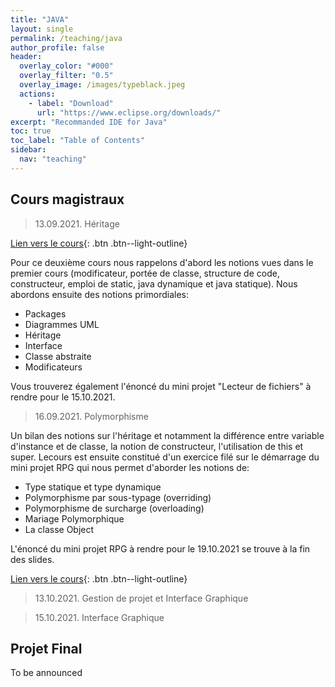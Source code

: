 ```yaml
---
title: "JAVA"
layout: single
permalink: /teaching/java
author_profile: false
header:
  overlay_color: "#000"
  overlay_filter: "0.5"
  overlay_image: /images/typeblack.jpeg
  actions:
    - label: "Download"
      url: "https://www.eclipse.org/downloads/"
excerpt: "Recommanded IDE for Java"
toc: true
toc_label: "Table of Contents"
sidebar:
  nav: "teaching"
---
```


## Cours magistraux
<!---
your comment goes here
and here
-->
> 13.09.2021. Héritage

[Lien vers le cours](/documents/01_JAVA_Héritage.pdf){: .btn .btn--light-outline}

Pour ce deuxième cours nous rappelons d'abord les notions vues dans le premier cours (modificateur, portée de classe, structure de code, constructeur, emploi de static, java dynamique et java statique). Nous abordons ensuite des notions primordiales:
- Packages
- Diagrammes UML
- Héritage
- Interface
- Classe abstraite
- Modificateurs

Vous trouverez également l'énoncé du mini projet "Lecteur de fichiers" à rendre pour le 15.10.2021.

> 16.09.2021. Polymorphisme

Un bilan des notions sur l'héritage et notamment la différence entre variable d'instance et de classe, la notion de constructeur, l'utilisation de this et super. Lecours est ensuite constitué d'un exercice filé sur le démarrage du mini projet RPG qui nous permet d'aborder les notions de:
- Type statique et type dynamique
- Polymorphisme par sous-typage (overriding)
- Polymorphisme de surcharge (overloading)
- Mariage Polymorphique
- La classe Object

L'énoncé du mini projet RPG à rendre pour le 19.10.2021 se trouve à la fin des slides.

[Lien vers le cours](/documents/02_JAVA_Polymorphisme.pdf){: .btn .btn--light-outline}

> 13.10.2021. Gestion de projet et Interface Graphique

> 15.10.2021. Interface Graphique

<!---

<> [Polymorphisme](/documents/02_JAVA_Polymorphisme.pdf){: .btn .btn--light-outline}
[Gestion de Projet](/documents/03_JAVA_Gestion_projet.pdf){: .btn .btn--light-outline}
[Interface Graphique](/documents/04_JAVA_Interface_Graphique.pdf){: .btn .btn--light-outline}
<> [Tarot](/documents/Projet_tarot_Java.pdf){: .btn .btn--primary}

-->


## Projet Final 

To be announced
